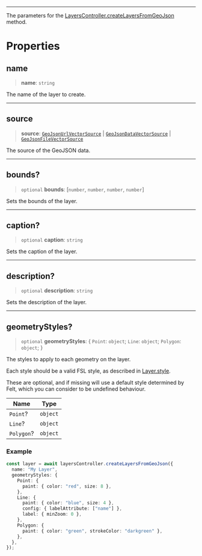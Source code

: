 ***

The parameters for the [LayersController.createLayersFromGeoJson](LayersController.md#createlayersfromgeojson) method.

# Properties

## name

> **name**: `string`

The name of the layer to create.

***

## source

> **source**: [`GeoJsonUrlVectorSource`](GeoJsonUrlVectorSource.md) | [`GeoJsonDataVectorSource`](GeoJsonDataVectorSource.md) | [`GeoJsonFileVectorSource`](GeoJsonFileVectorSource.md)

The source of the GeoJSON data.

***

## bounds?

> `optional` **bounds**: \[`number`, `number`, `number`, `number`]

Sets the bounds of the layer.

***

## caption?

> `optional` **caption**: `string`

Sets the caption of the layer.

***

## description?

> `optional` **description**: `string`

Sets the description of the layer.

***

## geometryStyles?

> `optional` **geometryStyles**: \{ `Point`: `object`; `Line`: `object`; `Polygon`: `object`; }

The styles to apply to each geometry on the layer.

Each style should be a valid FSL style, as described in [Layer.style](LayerCommon.md#style).

These are optional, and if missing will use a default style determined by
Felt, which you can consider to be undefined behaviour.

| Name       | Type     |
| ---------- | -------- |
| `Point`?   | `object` |
| `Line`?    | `object` |
| `Polygon`? | `object` |

### Example

```typescript
const layer = await layersController.createLayersFromGeoJson({
  name: "My Layer",
  geometryStyles: {
    Point: {
      paint: { color: "red", size: 8 },
    },
    Line: {
      paint: { color: "blue", size: 4 },
      config: { labelAttribute: ["name"] },
      label: { minZoom: 0 },
    },
    Polygon: {
      paint: { color: "green", strokeColor: "darkgreen" },
    },
  },
});
```
